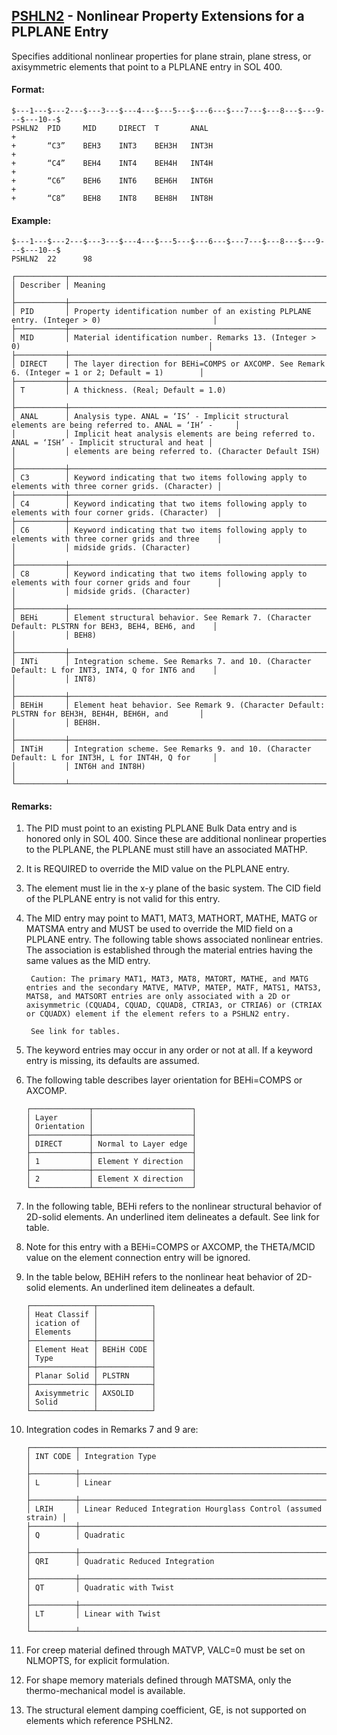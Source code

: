 ## [PSHLN2](https://nexus.hexagon.com/documentationcenter/bundle/MSC_Nastran_2022.4/page/Nastran_Combined_Book/qrg/bulkp/TOC.PSHLN2.xhtml) - Nonlinear Property Extensions for a PLPLANE Entry

Specifies additional nonlinear properties for plane strain, plane stress, or axisymmetric elements that point to a PLPLANE entry in SOL 400.

#### Format:

```nastran
$---1---$---2---$---3---$---4---$---5---$---6---$---7---$---8---$---9---$---10--$
PSHLN2  PID     MID     DIRECT  T       ANAL                            +       
+       “C3”    BEH3    INT3    BEH3H   INT3H                           +       
+       “C4”    BEH4    INT4    BEH4H   INT4H                           +       
+       “C6”    BEH6    INT6    BEH6H   INT6H                           +       
+       “C8”    BEH8    INT8    BEH8H   INT8H                                   
```

#### Example:

```nastran
$---1---$---2---$---3---$---4---$---5---$---6---$---7---$---8---$---9---$---10--$
PSHLN2  22      98                                                              
```

```text
┌───────────┬────────────────────────────────────────────────────────────────────────────────────────────────────┐
│ Describer │ Meaning                                                                                            │
├───────────┼────────────────────────────────────────────────────────────────────────────────────────────────────┤
│ PID       │ Property identification number of an existing PLPLANE entry. (Integer > 0)                         │
├───────────┼────────────────────────────────────────────────────────────────────────────────────────────────────┤
│ MID       │ Material identification number. Remarks 13. (Integer > 0)                                          │
├───────────┼────────────────────────────────────────────────────────────────────────────────────────────────────┤
│ DIRECT    │ The layer direction for BEHi=COMPS or AXCOMP. See Remark 6. (Integer = 1 or 2; Default = 1)        │
├───────────┼────────────────────────────────────────────────────────────────────────────────────────────────────┤
│ T         │ A thickness. (Real; Default = 1.0)                                                                 │
├───────────┼────────────────────────────────────────────────────────────────────────────────────────────────────┤
│ ANAL      │ Analysis type. ANAL = ‘IS’ - Implicit structural elements are being referred to. ANAL = ‘IH’ -     │
│           │ Implicit heat analysis elements are being referred to. ANAL = ‘ISH’ - Implicit structural and heat │
│           │ elements are being referred to. (Character Default ISH)                                            │
├───────────┼────────────────────────────────────────────────────────────────────────────────────────────────────┤
│ C3        │ Keyword indicating that two items following apply to elements with three corner grids. (Character) │
├───────────┼────────────────────────────────────────────────────────────────────────────────────────────────────┤
│ C4        │ Keyword indicating that two items following apply to elements with four corner grids. (Character)  │
├───────────┼────────────────────────────────────────────────────────────────────────────────────────────────────┤
│ C6        │ Keyword indicating that two items following apply to elements with three corner grids and three    │
│           │ midside grids. (Character)                                                                         │
├───────────┼────────────────────────────────────────────────────────────────────────────────────────────────────┤
│ C8        │ Keyword indicating that two items following apply to elements with four corner grids and four      │
│           │ midside grids. (Character)                                                                         │
├───────────┼────────────────────────────────────────────────────────────────────────────────────────────────────┤
│ BEHi      │ Element structural behavior. See Remark 7. (Character Default: PLSTRN for BEH3, BEH4, BEH6, and    │
│           │ BEH8)                                                                                              │
├───────────┼────────────────────────────────────────────────────────────────────────────────────────────────────┤
│ INTi      │ Integration scheme. See Remarks 7. and 10. (Character Default: L for INT3, INT4, Q for INT6 and    │
│           │ INT8)                                                                                              │
├───────────┼────────────────────────────────────────────────────────────────────────────────────────────────────┤
│ BEHiH     │ Element heat behavior. See Remark 9. (Character Default: PLSTRN for BEH3H, BEH4H, BEH6H, and       │
│           │ BEH8H.                                                                                             │
├───────────┼────────────────────────────────────────────────────────────────────────────────────────────────────┤
│ INTiH     │ Integration scheme. See Remarks 9. and 10. (Character Default: L for INT3H, L for INT4H, Q for     │
│           │ INT6H and INT8H)                                                                                   │
└───────────┴────────────────────────────────────────────────────────────────────────────────────────────────────┘
```

#### Remarks:

1. The PID must point to an existing PLPLANE Bulk Data entry and is honored only in SOL 400. Since these are additional nonlinear properties to the PLPLANE, the PLPLANE must still have an associated MATHP.
2. It is REQUIRED to override the MID value on the PLPLANE entry.
3. The element must lie in the x-y plane of the basic system. The CID field of the PLPLANE entry is not valid for this entry.
4. The MID entry may point to MAT1, MAT3, MATHORT, MATHE, MATG or MATSMA entry and MUST be used to override the MID field on a PLPLANE entry. The following table shows associated nonlinear entries. The association is established through the material entries having the same values as the MID entry.

        Caution: The primary MAT1, MAT3, MAT8, MATORT, MATHE, and MATG entries and the secondary MATVE, MATVP, MATEP, MATF, MATS1, MATS3, MATS8, and MATSORT entries are only associated with a 2D or axisymmetric (CQUAD4, CQUAD, CQUAD8, CTRIA3, or CTRIA6) or (CTRIAX or CQUADX) element if the element refers to a PSHLN2 entry.

        See link for tables.

5. The keyword entries may occur in any order or not at all. If a keyword entry is missing, its defaults are assumed.
6. The following table describes layer orientation for BEHi=COMPS or AXCOMP.

     ```text
     ┌─────────────┬──────────────────────┐
     │ Layer       │                      │
     │ Orientation │                      │
     ├─────────────┼──────────────────────┤
     │ DIRECT      │ Normal to Layer edge │
     ├─────────────┼──────────────────────┤
     │ 1           │ Element Y direction  │
     ├─────────────┼──────────────────────┤
     │ 2           │ Element X direction  │
     └─────────────┴──────────────────────┘
     ```

7. In the following table, BEHi refers to the nonlinear structural behavior of 2D-solid elements. An  underlined  item delineates a default.
        See link for table.

8. Note for this entry with a BEHi=COMPS or AXCOMP, the THETA/MCID value on the element connection entry will be ignored.
9. In the table below, BEHiH refers to the nonlinear heat behavior of 2D-solid elements. An underlined item delineates a default.

     ```text
     ┌──────────────┬────────────┐
     │ Heat Classif │            │
     │ ication of   │            │
     │ Elements     │            │
     ├──────────────┼────────────┤
     │ Element Heat │ BEHiH CODE │
     │ Type         │            │
     ├──────────────┼────────────┤
     │ Planar Solid │ PLSTRN     │
     ├──────────────┼────────────┤
     │ Axisymmetric │ AXSOLID    │
     │ Solid        │            │
     └──────────────┴────────────┘
     ```

10. Integration codes in Remarks 7 and 9 are:

     ```text
     ┌──────────┬───────────────────────────────────────────────────────────────┐
     │ INT CODE │ Integration Type                                              │
     ├──────────┼───────────────────────────────────────────────────────────────┤
     │ L        │ Linear                                                        │
     ├──────────┼───────────────────────────────────────────────────────────────┤
     │ LRIH     │ Linear Reduced Integration Hourglass Control (assumed strain) │
     ├──────────┼───────────────────────────────────────────────────────────────┤
     │ Q        │ Quadratic                                                     │
     ├──────────┼───────────────────────────────────────────────────────────────┤
     │ QRI      │ Quadratic Reduced Integration                                 │
     ├──────────┼───────────────────────────────────────────────────────────────┤
     │ QT       │ Quadratic with Twist                                          │
     ├──────────┼───────────────────────────────────────────────────────────────┤
     │ LT       │ Linear with Twist                                             │
     └──────────┴───────────────────────────────────────────────────────────────┘
     ```

11. For creep material defined through MATVP, VALC=0 must be set on NLMOPTS, for explicit formulation.
12. For shape memory materials defined through MATSMA, only the thermo-mechanical model is available.
13. The structural element damping coefficient, GE, is not supported on elements which reference PSHLN2.
